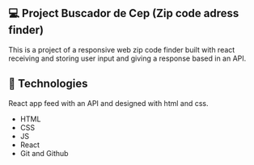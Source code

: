 ## 💻 Project Buscador de Cep (Zip code adress finder)

This is a project of a responsive web zip code finder built with react receiving and storing user input and giving a response based in an API.

## 🚀 Technologies 

React app feed with an API and designed with html and css.

- HTML
- CSS
- JS
- React
- Git and Github



